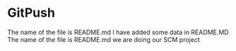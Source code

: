 # GitPush
The name of the file is README.md
I have added some data in README.MD 
The name of the file is README.md 
we are doing our SCM project 

